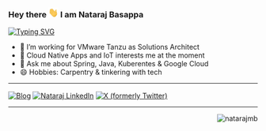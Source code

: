 ### <p>Hey there <img src="https://raw.githubusercontent.com/natarajmb/natarajmb/master/assets/wave.gif" width="20px" height="20px"/> I am Nataraj Basappa</p> 

[![Typing SVG](https://readme-typing-svg.herokuapp.com?font=Fira+Code&pause=100&size=15&width=435&lines=Architect%2C+DevOps+Advocate%2C+Polyglot+Programmer;Likes+building+scalable%2C+secure+systems;Love+solving+technology+challenges+through+code)](https://git.io/typing-svg)



- 🔭 I’m working for VMware Tanzu as Solutions Architect 
- 🌱 Cloud Native Apps and IoT interests me at the moment
- 💬 Ask me about Spring, Java, Kuberentes & Google Cloud
- 😄 Hobbies: Carpentry & tinkering with tech 


---

<p align="left">

<a href="https://www.natarajmb.com/about/" target="blank"><img alt="Blog" align="center" src="https://img.shields.io/badge/website-858585?style=flat-round&logo=hugo&logoColor=white" /></a>
<a href="https://www.linkedin.com/in/natarajmb" target="blank"><img alt="Nataraj LinkedIn" align="center" src="https://img.shields.io/badge/LinkedIn-blue?style=flat-round&logo=Linkedin&logoColor=white&link=https://www.linkedin.com/in/natarajmb"/></a> 
<a href="https://x.com/natarajmb" target="blank"><img alt="X (formerly Twitter)" align="center" src="https://img.shields.io/twitter/follow/EMQTech?label=Twitter">
</a>

---

<p align="right"> <img src="https://komarev.com/ghpvc/?username=natarajmb&label=Profile%20views&color=0e75b6&style=flat" alt="natarajmb" /> </p>

